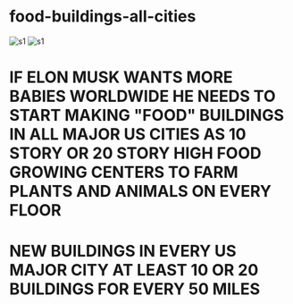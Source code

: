 # food-buildings-all-cities


![s1](https://github.com/c4pt000/food-buildings-all-cities/releases/download/food/food-buildings.png)
![s1](https://github.com/c4pt000/food-buildings-all-cities/releases/download/food/food-buildings2.png)


# IF ELON MUSK WANTS MORE BABIES WORLDWIDE HE NEEDS TO START MAKING "FOOD" BUILDINGS IN ALL MAJOR US CITIES AS 10 STORY OR 20 STORY HIGH FOOD GROWING CENTERS TO FARM PLANTS AND ANIMALS ON EVERY FLOOR

# NEW BUILDINGS IN EVERY US MAJOR CITY AT LEAST 10 OR 20 BUILDINGS FOR EVERY 50 MILES
